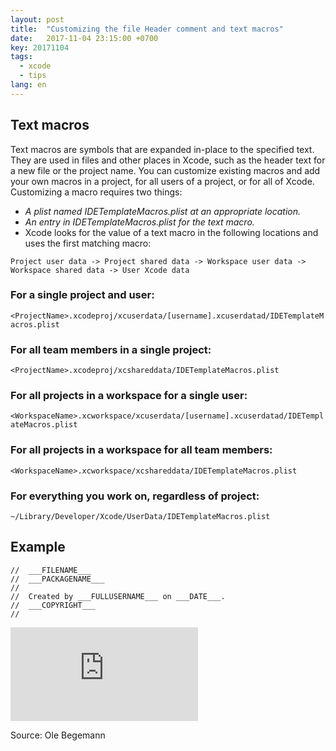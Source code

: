 ```yaml
---
layout: post
title:  "Customizing the file Header comment and text macros"
date:   2017-11-04 23:15:00 +0700
key: 20171104
tags:
  - xcode
  - tips
lang: en
---
```


## Text macros
Text macros are symbols that are expanded in-place to the specified text. They are used in files and other places in Xcode, such as the header text for a new file or the project name. You can customize existing macros and add your own macros in a project, for all users of a project, or for all of Xcode. Customizing a macro requires two things:

- *A plist named IDETemplateMacros.plist at an appropriate location.*
- *An entry in IDETemplateMacros.plist for the text macro.*
-
  Xcode looks for the value of a text macro in the following locations and uses the first matching macro:
```
Project user data -> Project shared data -> Workspace user data -> Workspace shared data -> User Xcode data
```

<!-- ![](/assets/images/xcode-file-header-comment.png) -->

### For a single project and user:
  `<ProjectName>.xcodeproj/xcuserdata/[username].xcuserdatad/IDETemplateMacros.plist`
### For all team members in a single project:
  `<ProjectName>.xcodeproj/xcshareddata/IDETemplateMacros.plist`
### For all projects in a workspace for a single user:
  `<WorkspaceName>.xcworkspace/xcuserdata/[username].xcuserdatad/IDETemplateMacros.plist`
### For all projects in a workspace for all team members:
  `<WorkspaceName>.xcworkspace/xcshareddata/IDETemplateMacros.plist`
### For everything you work on, regardless of project:
  `~/Library/Developer/Xcode/UserData/IDETemplateMacros.plist`


## Example
```
//  ___FILENAME___
//  ___PACKAGENAME___
//
//  Created by ___FULLUSERNAME___ on ___DATE___.
//  ___COPYRIGHT___
//
```
![Text macros reference](https://help.apple.com/xcode/mac/9.0/index.html?localePath=en.lproj#/dev7fe737ce0)


Source: Ole Begemann
